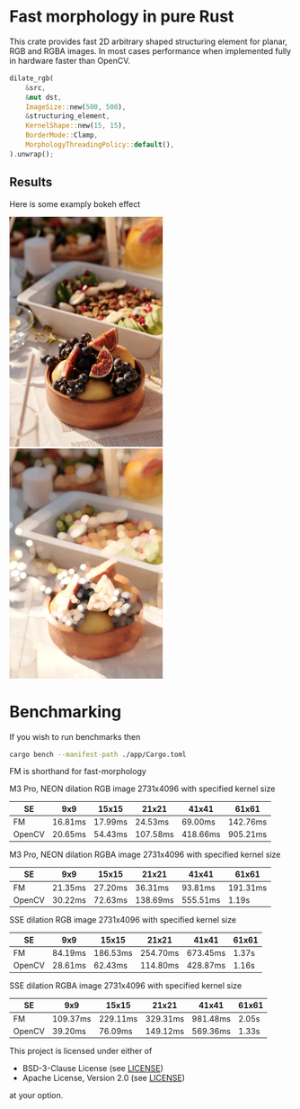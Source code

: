 # Fast morphology in pure Rust

This crate provides fast 2D arbitrary shaped structuring element for planar, RGB and RGBA images.
In most cases performance when implemented fully in hardware faster than OpenCV.

```rust
dilate_rgb(
    &src,
    &mut dst,
    ImageSize::new(500, 500),
    &structuring_element,
    KernelShape::new(15, 15),
    BorderMode::Clamp,
    MorphologyThreadingPolicy::default(),
).unwrap();
```

## Results

Here is some examply bokeh effect

<p float="left">
    <img src="https://github.com/awxkee/fast_morphology/blob/master/assets/fruits.jpg?raw=true" width="273" height="409">
    <img src="https://github.com/awxkee/fast_morphology/blob/master/assets/bokeh.jpg?raw=true" width="273" height="409">
</p>

# Benchmarking

If you wish to run benchmarks then

```bash
cargo bench --manifest-path ./app/Cargo.toml
```

FM is shorthand for fast-morphology

M3 Pro, NEON dilation RGB image 2731x4096 with specified kernel size

| SE     | 9x9     | 15x15   | 21x21    | 41x41    | 61x61    |
|--------|---------|---------|----------|----------|----------|
| FM     | 16.81ms | 17.99ms | 24.53ms  | 69.00ms  | 142.76ms |
| OpenCV | 20.65ms | 54.43ms | 107.58ms | 418.66ms | 905.21ms |

M3 Pro, NEON dilation RGBA image 2731x4096 with specified kernel size

| SE     | 9x9     | 15x15   | 21x21    | 41x41    | 61x61    |
|--------|---------|---------|----------|----------|----------|
| FM     | 21.35ms | 27.20ms | 36.31ms  | 93.81ms  | 191.31ms |
| OpenCV | 30.22ms | 72.63ms | 138.69ms | 555.51ms | 1.19s    |

SSE dilation RGB image 2731x4096 with specified kernel size

| SE     | 9x9     | 15x15    | 21x21    | 41x41    | 61x61 |
|--------|---------|----------|----------|----------|-------|
| FM     | 84.19ms | 186.53ms | 254.70ms | 673.45ms | 1.37s |
| OpenCV | 28.61ms | 62.43ms  | 114.80ms | 428.87ms | 1.16s |

SSE dilation RGBA image 2731x4096 with specified kernel size

| SE     | 9x9      | 15x15    | 21x21    | 41x41    | 61x61 |
|--------|----------|----------|----------|----------|-------|
| FM     | 109.37ms | 229.11ms | 329.31ms | 981.48ms | 2.05s |
| OpenCV | 39.20ms  | 76.09ms  | 149.12ms | 569.36ms | 1.33s |

This project is licensed under either of

- BSD-3-Clause License (see [LICENSE](LICENSE.md))
- Apache License, Version 2.0 (see [LICENSE](LICENSE-APACHE.md))

at your option.